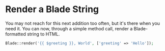 # Render a Blade String

You may not reach for this next addition too often, but it's there when you need it. You can now, through a simple method call, render a Blade-formatted string to HTML.

```php
Blade::render('{{ $greeting }}, World', ['greeting' => 'Hello']);
```
